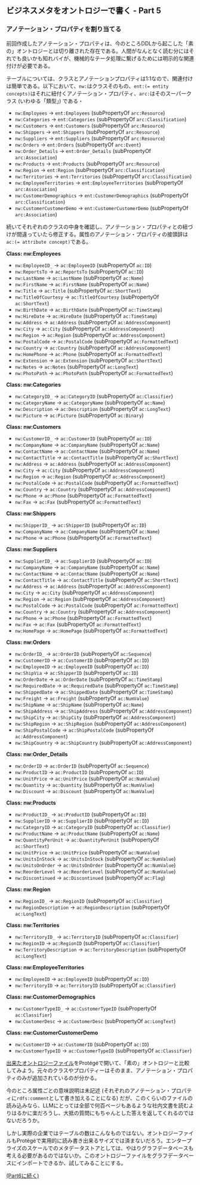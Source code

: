 ## ビジネスメタをオントロジーで書く - Part 5

### アノテーション・プロパティを割り当てる

前回作成したアノテーション・プロパティは、今のところDDLから起こした「素の」オントロジーとは切り離された存在である。人間がなんとなく読む分にはそれでも良いかも知れバイが、機械的なテータ処理に繋げるためには明示的な関連付けが必要である。

テーブルについては、クラスとアノテーションプロパティは1:1なので、関連付けは簡単である。以下において、`nw:`はクラスそのもの、`ent:(= entity concepts)`はそれに紐付くアノテーション・プロパティ、`arc:`はそのスーパークラス (いわゆる「類型」) である・

*   `nw:Employees` -> `ent:Employees` (subPropertyOf `arc:Resource`)
*   `nw:Categories` -> `ent:Categories` (subPropertyOf `arc:Classification`)
*   `nw:Customers` -> `ent:Customers` (subPropertyOf `arc:Resource`)
*   `nw:Shippers` -> `ent:Shippers` (subPropertyOf `arc:Resource`)
*   `nw:Suppliers` -> `ent:Suppliers` (subPropertyOf `arc:Resource`)
*   `nw:Orders` -> `ent:Orders` (subPropertyOf `arc:Event`)
*   `nw:Order_Details` -> `ent:Order_Details` (subPropertyOf `arc:Association`)
*   `nw:Products` -> `ent:Products` (subPropertyOf `arc:Resource`)
*   `nw:Region` -> `ent:Region` (subPropertyOf `arc:Classification`)
*   `nw:Territories` -> `ent:Territories` (subPropertyOf `arc:Classification`)
*   `nw:EmployeeTerritories` -> `ent:EmployeeTerritories` (subPropertyOf `arc:Association`)
*   `nw:CustomerDemographics` -> `ent:CustomerDemographics` (subPropertyOf `arc:Classification`)
*   `nw:CustomerCustomerDemo` -> `ent:CustomerCustomerDemo` (subPropertyOf `arc:Association`)

続いてそれぞれのクラスの中身を確認し、アノテーション・プロパティとの紐づけが間違っていたら修正する。属性のアノテーション・プロパティの接頭辞は`ac:(= attribute concept)`である。

**Class: nw:Employees**
*   `nw:EmployeeID_` -> `ac:EmployeeID` (subPropertyOf `ac:ID`)
*   `nw:ReportsTo` -> `ac:ReportsTo` (subPropertyOf `ac:ID`)
*   `nw:LastName` -> `ac:LastName` (subPropertyOf `ac:Name`)
*   `nw:FirstName` -> `ac:FirstName` (subPropertyOf `ac:Name`)
*   `nw:Title` -> `ac:Title` (subPropertyOf `ac:ShortText`)
*   `nw:TitleOfCourtesy` -> `ac:TitleOfCourtesy` (subPropertyOf `ac:ShortText`)
*   `nw:BirthDate` -> `ac:BirthDate` (subPropertyOf `ac:TimeStamp`)
*   `nw:HireDate` -> `ac:HireDate` (subPropertyOf `ac:TimeStamp`)
*   `nw:Address` -> `ac:Address` (subPropertyOf `ac:AddressComponent`)
*   `nw:City` -> `ac:City` (subPropertyOf `ac:AddressComponent`)
*   `nw:Region` -> `ac:Region` (subPropertyOf `ac:AddressComponent`)
*   `nw:PostalCode` -> `ac:PostalCode` (subPropertyOf `ac:FormattedText`)
*   `nw:Country` -> `ac:Country` (subPropertyOf `ac:AddressComponent`)
*   `nw:HomePhone` -> `ac:Phone` (subPropertyOf `ac:FormattedText`)
*   `nw:Extension` -> `ac:Extension` (subPropertyOf `ac:ShortText`)
*   `nw:Notes` -> `ac:Notes` (subPropertyOf `ac:LongText`)
*   `nw:PhotoPath` -> `ac:PhotoPath` (subPropertyOf `ac:FormattedText`)

**Class: nw:Categories**
*   `nw:CategoryID_` -> `ac:CategoryID` (subPropertyOf `ac:Classifier`)
*   `nw:CategoryName` -> `ac:CategoryName` (subPropertyOf `ac:Name`)
*   `nw:Description` -> `ac:Description` (subPropertyOf `ac:LongText`)
*   `nw:Picture` -> `ac:Picture` (subPropertyOf `ac:Binary`)

**Class: nw:Customers**
*   `nw:CustomerID_` -> `ac:CustomerID` (subPropertyOf `ac:ID`)
*   `nw:CompanyName` -> `ac:CompanyName` (subPropertyOf `ac:Name`)
*   `nw:ContactName` -> `ac:ContactName` (subPropertyOf `ac:Name`)
*   `nw:ContactTitle` -> `ac:ContactTitle` (subPropertyOf `ac:ShortText`)
*   `nw:Address` -> `ac:Address` (subPropertyOf `ac:AddressComponent`)
*   `nw:City` -> `ac:City` (subPropertyOf `ac:AddressComponent`)
*   `nw:Region` -> `ac:Region` (subPropertyOf `ac:AddressComponent`)
*   `nw:PostalCode` -> `ac:PostalCode` (subPropertyOf `ac:FormattedText`)
*   `nw:Country` -> `ac:Country` (subPropertyOf `ac:AddressComponent`)
*   `nw:Phone` -> `ac:Phone` (subPropertyOf `ac:FormattedText`)
*   `nw:Fax` -> `ac:Fax` (subPropertyOf `ac:FormattedText`)

**Class: nw:Shippers**
*   `nw:ShipperID_` -> `ac:ShipperID` (subPropertyOf `ac:ID`)
*   `nw:CompanyName` -> `ac:CompanyName` (subPropertyOf `ac:Name`)
*   `nw:Phone` -> `ac:Phone` (subPropertyOf `ac:FormattedText`)

**Class: nw:Suppliers**
*   `nw:SupplierID_` -> `ac:SupplierID` (subPropertyOf `ac:ID`)
*   `nw:CompanyName` -> `ac:CompanyName` (subPropertyOf `ac:Name`)
*   `nw:ContactName` -> `ac:ContactName` (subPropertyOf `ac:Name`)
*   `nw:ContactTitle` -> `ac:ContactTitle` (subPropertyOf `ac:ShortText`)
*   `nw:Address` -> `ac:Address` (subPropertyOf `ac:AddressComponent`)
*   `nw:City` -> `ac:City` (subPropertyOf `ac:AddressComponent`)
*   `nw:Region` -> `ac:Region` (subPropertyOf `ac:AddressComponent`)
*   `nw:PostalCode` -> `ac:PostalCode` (subPropertyOf `ac:FormattedText`)
*   `nw:Country` -> `ac:Country` (subPropertyOf `ac:AddressComponent`)
*   `nw:Phone` -> `ac:Phone` (subPropertyOf `ac:FormattedText`)
*   `nw:Fax` -> `ac:Fax` (subPropertyOf `ac:FormattedText`)
*   `nw:HomePage` -> `ac:HomePage` (subPropertyOf `ac:FormattedText`)

**Class: nw:Orders**
*   `nw:OrderID_` -> `ac:OrderID` (subPropertyOf `ac:Sequence`)
*   `nw:CustomerID` -> `ac:CustomerID` (subPropertyOf `ac:ID`)
*   `nw:EmployeeID` -> `ac:EmployeeID` (subPropertyOf `ac:ID`)
*   `nw:ShipVia` -> `ac:ShipperID` (subPropertyOf `ac:ID`)
*   `nw:OrderDate` -> `ac:OrderDate` (subPropertyOf `ac:TimeStamp`)
*   `nw:RequiredDate` -> `ac:RequiredDate` (subPropertyOf `ac:TimeStamp`)
*   `nw:ShippedDate` -> `ac:ShippedDate` (subPropertyOf `ac:TimeStamp`)
*   `nw:Freight` -> `ac:Freight` (subPropertyOf `ac:NumValue`)
*   `nw:ShipName` -> `ac:ShipName` (subPropertyOf `ac:Name`)
*   `nw:ShipAddress` -> `ac:ShipAddress` (subPropertyOf `ac:AddressComponent`)
*   `nw:ShipCity` -> `ac:ShipCity` (subPropertyOf `ac:AddressComponent`)
*   `nw:ShipRegion` -> `ac:ShipRegion` (subPropertyOf `ac:AddressComponent`)
*   `nw:ShipPostalCode` -> `ac:ShipPostalCode` (subPropertyOf `ac:AddressComponent`)
*   `nw:ShipCountry` -> `ac:ShipCountry` (subPropertyOf `ac:AddressComponent`)

**Class: nw:Order_Details**
*   `nw:OrderID` -> `ac:OrderID` (subPropertyOf `ac:Sequence`)
*   `nw:ProductID` -> `ac:ProductID` (subPropertyOf `ac:ID`)
*   `nw:UnitPrice` -> `ac:UnitPrice` (subPropertyOf `ac:NumValue`)
*   `nw:Quantity` -> `ac:Quantity` (subPropertyOf `ac:NumValue`)
*   `nw:Discount` -> `ac:Discount` (subPropertyOf `ac:NumValue`)

**Class: nw:Products**
*   `nw:ProductID_` -> `ac:ProductID` (subPropertyOf `ac:ID`)
*   `nw:SupplierID` -> `ac:SupplierID` (subPropertyOf `ac:ID`)
*   `nw:CategoryID` -> `ac:CategoryID` (subPropertyOf `ac:Classifier`)
*   `nw:ProductName` -> `ac:ProductName` (subPropertyOf `ac:Name`)
*   `nw:QuantityPerUnit` -> `ac:QuantityPerUnit` (subPropertyOf `ac:ShortText`)
*   `nw:UnitPrice` -> `ac:UnitPrice` (subPropertyOf `ac:NumValue`)
*   `nw:UnitsInStock` -> `ac:UnitsInStock` (subPropertyOf `ac:NumValue`)
*   `nw:UnitsOnOrder` -> `ac:UnitsOnOrder` (subPropertyOf `ac:NumValue`)
*   `nw:ReorderLevel` -> `ac:ReorderLevel` (subPropertyOf `ac:NumValue`)
*   `nw:Discontinued` -> `ac:Discontinued` (subPropertyOf `ac:Flag`)

**Class: nw:Region**
*   `nw:RegionID_` -> `ac:RegionID` (subPropertyOf `ac:Classifier`)
*   `nw:RegionDescription` -> `ac:RegionDescription` (subPropertyOf `ac:LongText`)

**Class: nw:Territories**
*   `nw:TerritoryID_` -> `ac:TerritoryID` (subPropertyOf `ac:Classifier`)
*   `nw:RegionID` -> `ac:RegionID` (subPropertyOf `ac:Classifier`)
*   `nw:TerritoryDescription` -> `ac:TerritoryDescription` (subPropertyOf `ac:LongText`)

**Class: nw:EmployeeTerritories**
*   `nw:EmployeeID` -> `ac:EmployeeID` (subPropertyOf `ac:ID`)
*   `nw:TerritoryID` -> `ac:TerritoryID` (subPropertyOf `ac:Classifier`)

**Class: nw:CustomerDemographics**
*   `nw:CustomerTypeID_` -> `ac:CustomerTypeID` (subPropertyOf `ac:Classifier`)
*   `nw:CustomerDesc` -> `ac:CustomerDesc` (subPropertyOf `ac:LongText`)

**Class: nw:CustomerCustomerDemo**
*   `nw:CustomerID` -> `ac:CustomerID` (subPropertyOf `ac:ID`)
*   `nw:CustomerTypeID` -> `ac:CustomerTypeID` (subPropertyOf `ac:Classifier`)

[出来たオントロジーファイル](https://github.com/Yoshiyuki-iasa/northwind/blob/main/northwind_ontology_pt5.ttl)をProtégéで開いて、「素の」オントロジーと比較してみよう。元々のクラスやプロパティーはそのまま、アノテーション・プロパティのみが追加されているのが分かる。

今のところ属性ごとの意味説明は未記述 (それぞれのアノテーション・プロパティに`rdfs:comment`として書き加えることになる) だが、このくらいのファイルの読み込みなら、LLMにとっては全部で何百ページもあるような社内文書を読むよりはるかに楽だろうし、大抵の質問にもちゃんとした答えを返してくれるのではないだろうか。

しかし実際の企業ではテーブルの数はこんなものではない。オントロジーファイルもProtégéで実用的に読み書き出来るサイズでは済まないだろう。エンタープライズのスケールでのメタデータストアとしては、やはりグラフデータベースも考える必要があるのではないか。このオントロジーファイルをグラフデータベースにインポートできるか、試してみることにする。

[(Part6に続く)](part6.md)